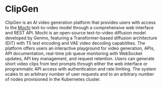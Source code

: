# ClipGen

ClipGen is an AI video generation platform that provides users with access to the [Mochi](https://github.com/genmoai/mochi) text-to-video model through a comprehensive web interface and REST API. Mochi is an open-source text-to-video diffusion model developed by Genmo, featuring a Transformer-based diffusion architecture (DiT) with T5 text encoding and VAE video decoding capabilities. The platform offers users an interactive playground for video generation, APIs, API documentation, real-time job queue monitoring with WebSocket updates, API key management, and request retention. Users can generate short video clips from text prompts through either the web interface or programmatic API access with authentication and rate limiting. The system scales to an arbitrary number of user requests and to an arbitrary number of nodes provisioned in the Kubernetes cluster.